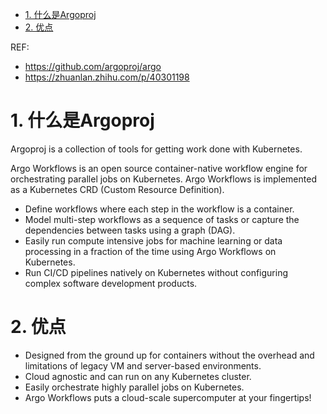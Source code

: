 <!-- TOC -->

- [1. 什么是Argoproj](#1-什么是argoproj)
- [2. 优点](#2-优点)

<!-- /TOC -->

REF: 
* https://github.com/argoproj/argo
* https://zhuanlan.zhihu.com/p/40301198
# 1. 什么是Argoproj
Argoproj is a collection of tools for getting work done with Kubernetes.

Argo Workflows is an open source container-native workflow engine for orchestrating parallel jobs on Kubernetes. Argo Workflows is implemented as a Kubernetes CRD (Custom Resource Definition).


* Define workflows where each step in the workflow is a container.
* Model multi-step workflows as a sequence of tasks or capture the dependencies between tasks using a graph (DAG).
* Easily run compute intensive jobs for machine learning or data processing in a fraction of the time using Argo Workflows on Kubernetes.
* Run CI/CD pipelines natively on Kubernetes without configuring complex software development products.

# 2. 优点

* Designed from the ground up for containers without the overhead and limitations of legacy VM and server-based environments.
* Cloud agnostic and can run on any Kubernetes cluster.
* Easily orchestrate highly parallel jobs on Kubernetes.
* Argo Workflows puts a cloud-scale supercomputer at your fingertips!

